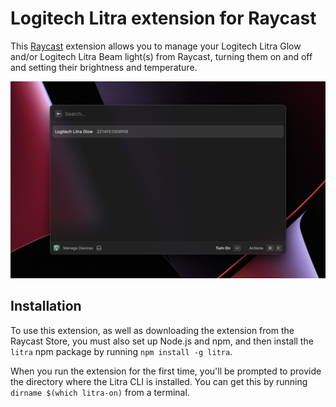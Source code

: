 # Logitech Litra extension for Raycast

This [Raycast](https://www.raycast.com/) extension allows you to manage your Logitech Litra Glow and/or Logitech Litra Beam light(s) from Raycast, turning them on and off and setting their brightness and temperature.

![Screenshot](screenshot.png?raw=true)

## Installation

To use this extension, as well as downloading the extension from the Raycast Store, you must also set up Node.js and npm, and then install the `litra` npm package by running `npm install -g litra`.

When you run the extension for the first time, you'll be prompted to provide the directory where the Litra CLI is installed. You can get this by running `dirname $(which litra-on)` from a terminal.